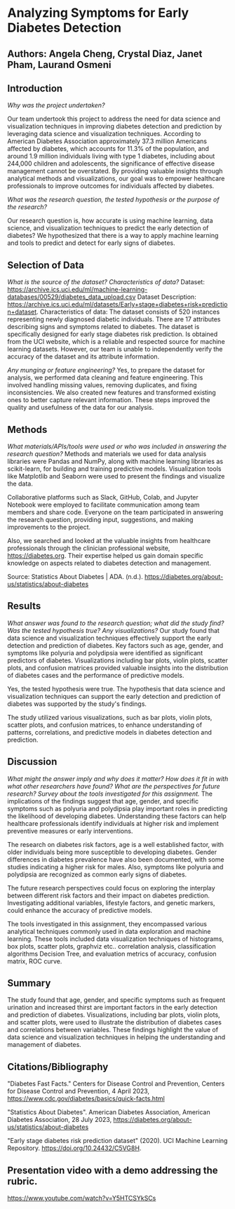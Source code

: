 # Analyzing Symptoms for Early Diabetes Detection

## Authors: Angela Cheng, Crystal Diaz, Janet Pham, Laurand Osmeni

## Introduction
_Why was the project undertaken?_

Our team undertook this project to address the need for data science and visualization techniques in improving diabetes detection and prediction by leveraging data science and visualization techniques. According to  American Diabetes Association approximately 37.3 million Americans affected by diabetes, which accounts for 11.3% of the population, and around 1.9 million individuals living with type 1 diabetes, including about 244,000 children and adolescents, the significance of effective disease management cannot be overstated. By providing valuable insights through analytical methods and visualizations, our goal was to empower healthcare professionals to improve outcomes for individuals affected by diabetes. 



_What was the research question, the tested hypothesis or the purpose of the research?_

Our research question is, how accurate is using machine learning, data science, and visualization techniques to predict the early detection of diabetes? 
We hypothesized that there is a way to apply machine learning and tools to predict and detect for early signs of diabetes.

## Selection of Data
_What is the source of the dataset? Characteristics of data?_
Dataset: https://archive.ics.uci.edu/ml/machine-learning-databases/00529/diabetes_data_upload.csv
Dataset Description: https://archive.ics.uci.edu/ml/datasets/Early+stage+diabetes+risk+prediction+dataset.
Characteristics of data: 
The dataset consists of 520 instances representing newly diagnosed diabetic individuals. There are 17 attributes describing signs and symptoms related to diabetes. The dataset is specifically designed for early stage diabetes risk prediction. Is obtained from the UCI website, which is a reliable and respected source for machine learning datasets. However, our team is unable to independently verify the accuracy of the dataset and its attribute information. 


_Any munging or feature engineering?_
Yes, to prepare the dataset for analysis, we performed data cleaning and feature engineering. This involved handling missing values, removing duplicates, and fixing inconsistencies. We also created new features and transformed existing ones to better capture relevant information. These steps improved the quality and usefulness of the data for our analysis.

## Methods
_What materials/APIs/tools were used or who was included in answering the research question?_
Methods and materials we used for data analysis libraries were Pandas and NumPy, along with machine learning libraries as scikit-learn, for building and training predictive models. Visualization tools like Matplotlib and Seaborn were used to present the findings and visualize the data.

Collaborative platforms such as Slack, GitHub, Colab, and Jupyter Notebook were employed to facilitate communication among team members and share code. Everyone on the team participated in answering the research question, providing input, suggestions, and making improvements to the project.

Also, we searched and looked at the valuable insights from healthcare professionals through the clinician professional website, https://diabetes.org. Their expertise helped us gain domain specific knowledge on aspects related to diabetes detection and management.

Source: Statistics About Diabetes | ADA. (n.d.). https://diabetes.org/about-us/statistics/about-diabetes

## Results
_What answer was found to the research question; what did the study find? Was the tested hypothesis true? Any visualizations?_
Our study found that data science and visualization techniques effectively support the early detection and prediction of diabetes. Key factors such as age, gender, and symptoms like polyuria and polydipsia were identified as significant predictors of diabetes. Visualizations including bar plots, violin plots, scatter plots, and confusion matrices provided valuable insights into the distribution of diabetes cases and the performance of predictive models.

Yes, the tested hypothesis were true. The hypothesis that data science and visualization techniques can support the early detection and prediction of diabetes was supported by the study's findings.

The study utilized various visualizations, such as bar plots, violin plots, scatter plots, and confusion matrices, to enhance understanding of patterns, correlations, and predictive models in diabetes detection and prediction.


## Discussion
_What might the answer imply and why does it matter? How does it fit in with what other researchers have found? What are the perspectives for future research? Survey about the tools investigated for this assignment._
The implications of the findings suggest that age, gender, and specific symptoms such as polyuria and polydipsia play important roles in predicting the likelihood of developing diabetes. Understanding these factors can help healthcare professionals identify individuals at higher risk and implement preventive measures or early interventions.

The research on diabetes risk factors, age is a well established factor, with older individuals being more susceptible to developing diabetes. Gender differences in diabetes prevalence have also been documented, with some studies indicating a higher risk for males. Also, symptoms like polyuria and polydipsia are recognized as common early signs of diabetes.

The future research perspectives could focus on exploring the interplay between different risk factors and their impact on diabetes prediction. Investigating additional variables, lifestyle factors, and genetic markers, could enhance the accuracy of predictive models.

The tools investigated in this assignment, they encompassed various analytical techniques commonly used in data exploration and machine learning. These tools included data visualization techniques of histograms, box plots, scatter plots, graphviz etc.. correlation analysis, classification algorithms Decision Tree, and evaluation metrics of accuracy, confusion matrix, ROC curve.


## Summary
The study found that age, gender, and specific symptoms such as frequent urination and increased thirst are important factors in the early detection and prediction of diabetes. Visualizations, including bar plots, violin plots, and scatter plots, were used to illustrate the distribution of diabetes cases and correlations between variables. These findings highlight the value of data science and visualization techniques in helping the understanding and management of diabetes.

## Citations/Bibliography
"Diabetes Fast Facts." Centers for Disease Control and Prevention, Centers for Disease Control and Prevention, 4 April 2023, https://www.cdc.gov/diabetes/basics/quick-facts.html

"Statistics About Diabetes". American Diabetes Association, American Diabetes Association, 28 July 2023, https://diabetes.org/about-us/statistics/about-diabetes

"Early stage diabetes risk prediction dataset" (2020). UCI Machine Learning Repository. https://doi.org/10.24432/C5VG8H.

## Presentation video with a demo addressing the rubric.
https://www.youtube.com/watch?v=Y5HTCSYkSCs


